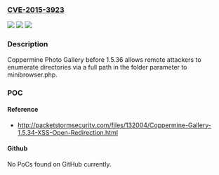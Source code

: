 ### [CVE-2015-3923](https://cve.mitre.org/cgi-bin/cvename.cgi?name=CVE-2015-3923)
![](https://img.shields.io/static/v1?label=Product&message=n%2Fa&color=blue)
![](https://img.shields.io/static/v1?label=Version&message=n%2Fa&color=blue)
![](https://img.shields.io/static/v1?label=Vulnerability&message=n%2Fa&color=brighgreen)

### Description

Coppermine Photo Gallery before 1.5.36 allows remote attackers to enumerate directories via a full path in the folder parameter to minibrowser.php.

### POC

#### Reference
- http://packetstormsecurity.com/files/132004/Coppermine-Gallery-1.5.34-XSS-Open-Redirection.html

#### Github
No PoCs found on GitHub currently.

